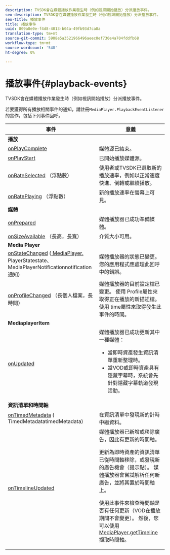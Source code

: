 ```yaml
---
description: TVSDK會在媒體播放作業發生時（例如視訊開始播放）分派播放事件。
seo-description: TVSDK會在媒體播放作業發生時（例如視訊開始播放）分派播放事件。
seo-title: 播放事件
title: 播放事件
uuid: 809a8e0e-f4d8-4013-b04a-49fb93d7ca8a
translation-type: tm+mt
source-git-commit: 5908e5a3521966496aeec0ef730e4a704fddfb68
workflow-type: tm+mt
source-wordcount: '548'
ht-degree: 0%

---
```



# 播放事件{#playback-events}

TVSDK會在媒體播放作業發生時（例如視訊開始播放）分派播放事件。

若要獲得所有播放相關事件的通知，請註冊`MediaPlayer.PlaybackEventListener`的實作，包括下列事件回呼。

<table frame="all" colsep="1" rowsep="1"> 
 <thead> 
  <tr rowsep="1"> 
   <th colname="1" class="entry"> 事件 </th> 
   <th colname="2" class="entry"> 意義 </th> 
  </tr> 
 </thead>
 <tbody> 
  <tr rowsep="1"> 
   <td colname="col1"><b>播放</b> </td> 
   <td colname="col2"> </td> 
  </tr> 
  <tr rowsep="1"> 
   <td colname="1"> <a href="https://help.adobe.com/en_US/primetime/api/psdk/javadoc_1.4/com/adobe/mediacore/MediaPlayer.PlaybackEventListener.html#onPlayComplete%28%29" format="html" scope="external"> onPlayComplete</a> </td> 
   <td colname="2"> 媒體源已結束。 </td> 
  </tr> 
  <tr rowsep="1"> 
   <td colname="1"> <a href="https://help.adobe.com/en_US/primetime/api/psdk/javadoc_1.4/com/adobe/mediacore/MediaPlayer.PlaybackEventListener.html#onPlayStart%28%29" format="html" scope="external"> onPlayStart</a> </td> 
   <td colname="2"> 已開始播放媒體源。 </td> 
  </tr> 
  <tr rowsep="1"> 
   <td colname="1"> <a href="https://help.adobe.com/en_US/primetime/api/psdk/javadoc_1.4/com/adobe/mediacore/MediaPlayer.PlaybackEventListener.html#onRateSelected%28float%29" format="html" scope="external"> onRateSelected</a> （浮點數） </td> 
   <td colname="2"> 使用者或TVSDK已選取新的播放速率，例如以正常速度快進、倒轉或繼續播放。 </td> 
  </tr> 
  <tr rowsep="1"> 
   <td colname="1"><a href="https://help.adobe.com/en_US/primetime/api/psdk/javadoc_1.4/com/adobe/mediacore/MediaPlayer.PlaybackEventListener.html#onRatePlaying%28float%29" format="html" scope="external"> onRatePlaying</a> （浮點數） </td> 
   <td colname="2"> 新的播放速率在螢幕上可見。 </td> 
  </tr> 
  <tr rowsep="1"> 
   <td colname="col1"><b>媒體</b> </td> 
   <td colname="col2"> </td> 
  </tr> 
  <tr rowsep="1"> 
   <td colname="1"> <a href="https://help.adobe.com/en_US/primetime/api/psdk/javadoc_1.4/com/adobe/mediacore/MediaPlayer.PlaybackEventListener.html#onPrepared%28%29" format="html" scope="external"> onPrepared</a> </td> 
   <td colname="2"> 媒體播放器已成功準備媒體。 </td> 
  </tr> 
  <tr rowsep="1"> 
   <td colname="1"> <a href="https://help.adobe.com/en_US/primetime/api/psdk/javadoc_1.4/com/adobe/mediacore/MediaPlayer.PlaybackEventListener.html#onSizeAvailable%28long,%20long%29" format="html" scope="external"> onSizeAvailable</a> （長高，長寬） </td> 
   <td colname="2"> 介質大小可用。 </td> 
  </tr> 
  <tr rowsep="1"> 
   <td colname="col1"><b>Media Player</b> </td> 
   <td colname="col2"> </td> 
  </tr> 
  <tr rowsep="1"> 
   <td colname="1"><a href="https://help.adobe.com/en_US/primetime/api/psdk/javadoc_1.4/com/adobe/mediacore/MediaPlayer.PlaybackEventListener.html#onStateChanged%28com.adobe.mediacore.MediaPlayer.PlayerState,com.adobe.mediacore.MediaPlayerNotification%29" format="html" scope="external"> onStateChanged</a> (<a href="https://help.adobe.com/en_US/primetime/api/psdk/javadoc_1.4/com/adobe/mediacore/MediaPlayer.PlayerState.html" format="html" scope="external"> MediaPlayer.</a> PlayerStatestate、 <a href="https://help.adobe.com/en_US/primetime/api/psdk/javadoc_1.4/com/adobe/mediacore/MediaPlayerNotification.html" format="html" scope="external"> </a> MediaPlayerNotificationnotification通知) </td> 
   <td colname="2"> 媒體播放器的狀態已變更。 您的應用程式應處理此回呼中的錯誤。 </td> 
  </tr> 
  <tr rowsep="1"> 
   <td colname="1"> <a href="https://help.adobe.com/en_US/primetime/api/psdk/javadoc_1.4/com/adobe/mediacore/MediaPlayer.PlaybackEventListener.html#onProfileChanged%28long,%20long%29" format="html" scope="external"> onProfileChanged</a> （長個人檔案，長時間） </td> 
   <td colname="2"> 媒體播放器的目前設定檔已變更。 使用<span class="codeph"> Profile</span>屬性來取得正在播放的新描述檔。 使用<span class="codeph"> time</span>屬性來取得發生此事件的時間。 </td> 
  </tr> 
  <tr rowsep="1"> 
   <td colname="col1"><b>MediaplayerItem</b> </td> 
   <td colname="col2"> </td> 
  </tr> 
  <tr rowsep="1"> 
   <td colname="1"><a href="https://help.adobe.com/en_US/primetime/api/psdk/javadoc_1.4/com/adobe/mediacore/MediaPlayer.PlaybackEventListener.html#onUpdated%28%29" format="html" scope="external"> onUpdated</a> </td> 
   <td colname="2">媒體播放器已成功更新其中一種媒體： 
    <ul> 
     <li>當即時資產發生資訊清單重新整理時。</li> 
     <li>當VOD或即時資產具有隱藏字幕時，系統會先針對隱藏字幕軌道發現活動。 </li> 
    </ul> </td> 
  </tr> 
  <tr rowsep="1"> 
   <td colname="col1"><b>資訊清單和時間軸</b></td> 
   <td colname="col2"> </td> 
  </tr> 
  <tr rowsep="1"> 
   <td colname="1"> <a href="https://help.adobe.com/en_US/primetime/api/psdk/javadoc_1.4/com/adobe/mediacore/MediaPlayer.PlaybackEventListener.html#onTimedMetadata%28com.adobe.mediacore.metadata.TimedMetadata%29" format="html" scope="external"> onTimedMetadata</a> (<a href="https://help.adobe.com/en_US/primetime/api/psdk/javadoc_1.4/com/adobe/mediacore/metadata/TimedMetadata.html" format="html" scope="external"> </a> TimedMetadatatimedMetadata) </td> 
   <td colname="2"> 在資訊清單中發現新的計時中繼資料。 </td> 
  </tr> 
  <tr rowsep="0"> 
   <td colname="1"><a href="https://help.adobe.com/en_US/primetime/api/psdk/javadoc_1.4/com/adobe/mediacore/MediaPlayer.PlaybackEventListener.html#onTimelineUpdated%28%29" format="html" scope="external"> onTimelineUpdated</a> </td> 
   <td colname="2">媒體播放器已新增或移除廣告，因此有更新的時間軸。 <p>更新為即時資產的資訊清單已從時間軸移除，或發現新的廣告機會（提示點）。 媒體播放器會嘗試解析任何新廣告，並將其置於時間軸上。 </p><p> 使用此事件來檢查時間軸是否有任何更新（VOD在播放期間不會變更）。 然後，您可以使用<a href="https://help.adobe.com/en_US/primetime/api/psdk/javadoc_1.4/com/adobe/mediacore/MediaPlayer.html#getTimeline%28%29" format="html" scope="external"> MediaPlayer.getTimeline</a>擷取時間軸。 </p> </td> 
  </tr> 
 </tbody> 
</table>
